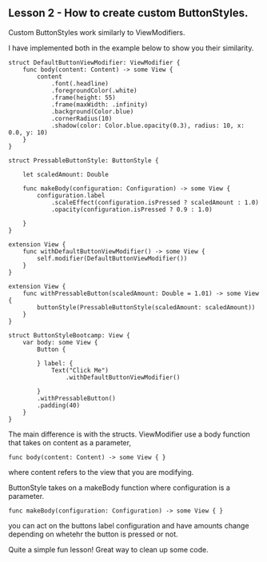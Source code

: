 ## Lesson 2 - How to create custom ButtonStyles.

Custom ButtonStyles work similarly to ViewModifiers.

I have implemented both in the example below to show you their similarity.

```
struct DefaultButtonViewModifier: ViewModifier {
    func body(content: Content) -> some View {
        content
            .font(.headline)
            .foregroundColor(.white)
            .frame(height: 55)
            .frame(maxWidth: .infinity)
            .background(Color.blue)
            .cornerRadius(10)
            .shadow(color: Color.blue.opacity(0.3), radius: 10, x: 0.0, y: 10)
    }
}

struct PressableButtonStyle: ButtonStyle {

    let scaledAmount: Double

    func makeBody(configuration: Configuration) -> some View {
        configuration.label
            .scaleEffect(configuration.isPressed ? scaledAmount : 1.0)
            .opacity(configuration.isPressed ? 0.9 : 1.0)

    }
}

extension View {
    func withDefaultButtonViewModifier() -> some View {
        self.modifier(DefaultButtonViewModifier())
    }
}

extension View {
    func withPressableButton(scaledAmount: Double = 1.01) -> some View {
        buttonStyle(PressableButtonStyle(scaledAmount: scaledAmount))
    }
}

struct ButtonStyleBootcamp: View {
    var body: some View {
        Button {

        } label: {
            Text("Click Me")
                .withDefaultButtonViewModifier()

        }
        .withPressableButton()
        .padding(40)
    }
}
```

The main difference is with the structs. ViewModifier use a body function that takes on content as a parameter,

```
func body(content: Content) -> some View { }
```

where content refers to the view that you are modifying.

ButtonStyle takes on a makeBody function where configuration is a parameter.

```
func makeBody(configuration: Configuration) -> some View { }
```

you can act on the buttons label configuration and have amounts change depending on whetehr the button is pressed or not.

Quite a simple fun lesson! Great way to clean up some code.
